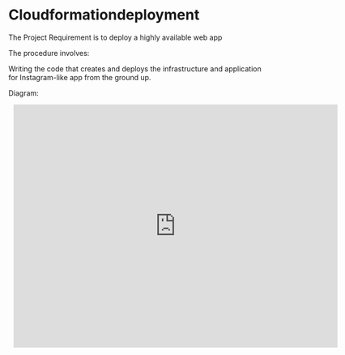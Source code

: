 # Cloudformationdeployment

The Project Requirement is to deploy a highly available web app

The procedure involves:

Writing the code that creates and deploys the infrastructure and application for Instagram-like app from the ground up. 

Diagram:
<div style="width: 640px; height: 480px; margin: 10px; position: relative;"><iframe allowfullscreen frameborder="0" style="width:640px; height:480px" src="https://lucid.app/documents/embeddedchart/92ed17ea-23c3-48cf-9ac0-fd271bcd7701" id="AS6_FI5pYCWN"></iframe></div>

